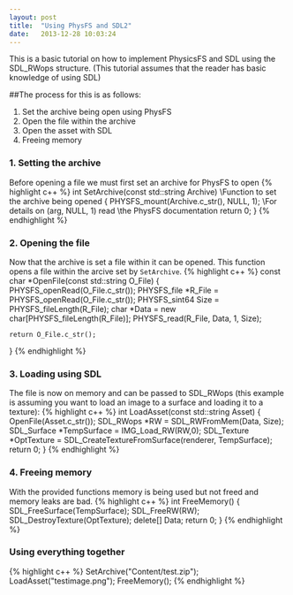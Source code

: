 ```yaml
---
layout: post
title:  "Using PhysFS and SDL2"
date:   2013-12-28 10:03:24
---
```


This is a basic tutorial on how to implement PhysicsFS and SDL using the SDL_RWops structure. (This tutorial assumes that the reader has basic knowledge of using SDL)

##The process for this is as follows:

1. Set the archive being open using PhysFS
2. Open the file within the archive
3. Open the asset with SDL
4. Freeing memory

### 1. Setting the archive 
Before opening a file we must first set an archive for PhysFS to open
{% highlight c++ %}
int SetArchive(const std::string Archive) 	    \\Function to set the archive being opened
{
    PHYSFS_mount(Archive.c_str(), NULL, 1); 	\\For details on (arg, NULL, 1) read 
        										\\the PhysFS documentation
    return 0;
}
{% endhighlight %}

### 2. Opening the file
Now that the archive is set a file within it can be opened. This function opens a file within the arcive set by `SetArchive`.
{% highlight c++ %}
const char *OpenFile(const std::string O_File)
{
	PHYSFS_openRead(O_File.c_str());
    PHYSFS_file *R_File = PHYSFS_openRead(O_File.c_str());
    PHYSFS_sint64 Size = PHYSFS_fileLength(R_File);
    char *Data = new char[PHYSFS_fileLength(R_File)];
    PHYSFS_read(R_File, Data, 1, Size);
    
    return O_File.c_str();
}
{% endhighlight %}

### 3. Loading using SDL
The file is now on memory and can be passed to SDL_RWops (this example is assuming you want to load an image to a surface and loading it to a texture):
{% highlight c++ %}
int LoadAsset(const std::string Asset)
{
	OpenFile(Asset.c_str());
    SDL_RWops *RW = SDL_RWFromMem(Data, Size);
    SDL_Surface *TempSurface = IMG_Load_RW(RW,0);
    SDL_Texture *OptTexture = SDL_CreateTextureFromSurface(renderer, TempSurface);
    return 0;
}
{% endhighlight %}

### 4. Freeing memory
With the provided functions memory is being used but not freed and memory leaks are bad.
{% highlight c++ %}
int FreeMemory()
{
	SDL_FreeSurface(TempSurface);
    SDL_FreeRW(RW);
    SDL_DestroyTexture(OptTexture);
    delete[] Data;
    return 0;
}
{% endhighlight %}

### Using everything together

{% highlight c++ %}
SetArchive("Content/test.zip");
LoadAsset("testimage.png");
FreeMemory();
{% endhighlight %}
